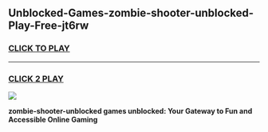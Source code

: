 
## Unblocked-Games-zombie-shooter-unblocked-Play-Free-jt6rw
<h3>
<a href="https://premium76.site?title=zombie-shooter-unblocked&ref=12A">CLICK TO PLAY</a></h3>
<hr>

<h3>
<a href="https://premium76.site?title=zombie-shooter-unblocked&ref=12A">CLICK 2 PLAY</a>
  
</h3>

<a href="https://premium76.site?title=zombie-shooter-unblocked&ref=12A"><img src="https://clearcache.store/games.png"></a>


**zombie-shooter-unblocked games unblocked: Your Gateway to Fun and Accessible Online Gaming**
